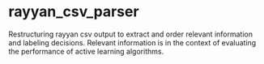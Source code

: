 # rayyan_csv_parser
Restructuring rayyan csv output to extract and order relevant information and labeling decisions. Relevant information is in the context of evaluating the performance of active learning algorithms. 
